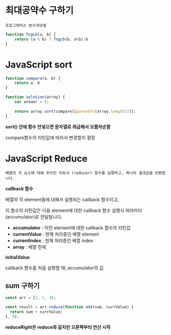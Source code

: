 # 최대공약수 구하기

```
프로그래머스 분수의덧셈
```

```javascript
function fngcb(a, b) {
    return (a % b) ? fngcb(b, a%b):b
}
```



# JavaScript sort

```javascript
function compare(a, b) {
    return a- b
}

function solution(array) {
    var answer = 0;
    
    return array.sort(compare)[parseInt(array.length/2)];
}
```

 **sort() 안에 함수 안넣으면 문자열로 취급해서 오름차순함**

compare함수의 리턴값에 따라서 변경할지 결정



# JavaScript Reduce

```
배열의 각 요소에 대해 주어진 리듀서 (reducer) 함수를 실행하고, 하나의 결과값을 반환합니다.
```

**callback 함수**

배열의 각 element들에 대해서 실행되는 callback 함수이고, 

이 함수의 리턴값은 다음 element에 대한 callback 함수 실행시 파라미터(accumulator)로 전달됩니다.

- **accumulator** : 이전 element에 대한 callback 함수의 리턴값
- **currentValue** : 현재 처리중인 배열 element
- **currentIndex** : 현재 처리중인 배열 index
- **array** : 배열 전체

**initialValue**

callback 함수를 처음 실행할 때, accumulator의 값.



## sum 구하기

```javascript
const arr = [1, 2, 3];

const result = arr.reduce(function add(sum, currValue) {
  return sum + currValue;
}, 0);
```



**reduceRight은 reduce와 같지만 오른쪽부터 연산 시작**

